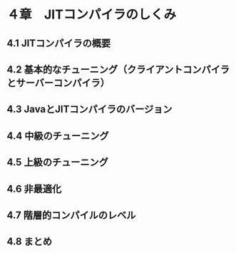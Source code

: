 # ４章　JITコンパイラのしくみ

## 4.1 JITコンパイラの概要


## 4.2 基本的なチューニング（クライアントコンパイラとサーバーコンパイラ）


## 4.3 JavaとJITコンパイラのバージョン


## 4.4 中級のチューニング


## 4.5 上級のチューニング


## 4.6 非最適化


## 4.7 階層的コンパイルのレベル


## 4.8 まとめ


